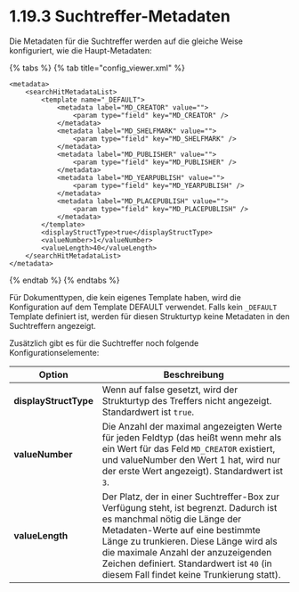# 1.19.3 Suchtreffer-Metadaten

Die Metadaten für die Suchtreffer werden auf die gleiche Weise konfiguriert, wie die Haupt-Metadaten:

{% tabs %}
{% tab title="config_viewer.xml" %}
```markup
<metadata>
    <searchHitMetadataList>
        <template name="_DEFAULT">
            <metadata label="MD_CREATOR" value="">
                <param type="field" key="MD_CREATOR" />
            </metadata>
            <metadata label="MD_SHELFMARK" value="">
                <param type="field" key="MD_SHELFMARK" />
            </metadata>
            <metadata label="MD_PUBLISHER" value="">
                <param type="field" key="MD_PUBLISHER" />
            </metadata>
            <metadata label="MD_YEARPUBLISH" value="">
                <param type="field" key="MD_YEARPUBLISH" />
            </metadata>
            <metadata label="MD_PLACEPUBLISH" value="">
                <param type="field" key="MD_PLACEPUBLISH" />
            </metadata>
        </template>
        <displayStructType>true</displayStructType>
        <valueNumber>1</valueNumber>
        <valueLength>40</valueLength>
    </searchHitMetadataList>
</metadata>
```
{% endtab %}
{% endtabs %}

Für Dokumenttypen, die kein eigenes Template haben, wird die Konfiguration auf dem Template DEFAULT verwendet. Falls kein `_DEFAULT` Template definiert ist, werden für diesen Strukturtyp keine Metadaten in den Suchtreffern angezeigt.

Zusätzlich gibt es für die Suchtreffer noch folgende Konfigurationselemente:

| **Option**            | Beschreibung                                                                                                                                                                                                                                                                                                                        |
| --------------------- | ----------------------------------------------------------------------------------------------------------------------------------------------------------------------------------------------------------------------------------------------------------------------------------------------------------------------------------- |
| **displayStructType** | Wenn auf false gesetzt, wird der Strukturtyp des Treffers nicht angezeigt. Standardwert ist `true`.                                                                                                                                                                                                                                 |
| **valueNumber**       | Die Anzahl der maximal angezeigten Werte für jeden Feldtyp (das heißt wenn mehr als ein Wert für das Feld `MD_CREATOR` existiert, und valueNumber den Wert 1 hat, wird nur der erste Wert angezeigt). Standardwert ist `3`.                                                                                                         |
| **valueLength**       | Der Platz, der in einer Suchtreffer-Box zur Verfügung steht, ist begrenzt. Dadurch ist es manchmal nötig die Länge der Metadaten-Werte auf eine bestimmte Länge zu trunkieren. Diese Länge wird als die maximale Anzahl der anzuzeigenden Zeichen definiert. Standardwert ist `40` (in diesem Fall findet keine Trunkierung statt). |
